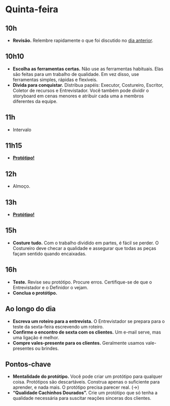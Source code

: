 # Quinta-feira

## 10h
- **Revisão.** Relembre rapidamente o que foi discutido no [dia anterior](../quarta/Agenda.md).

## 10h10
- **Escolha as ferramentas certas.** Não use as ferramentas habituais. Elas são feitas para um trabalho de qualidade. Em vez disso, use ferramentas simples, rápidas e flexíveis.
- **Divida para conquistar.** Distribua papéis: Executor, Costureiro, Escritor, Coletor de recursos e Entrevistador. Você também pode dividir o storyboard em cenas menores e atribuir cada uma a membros diferentes da equipe.

## 11h
- Intervalo

## 11h15
- [**Protótipo!**](./Prototipo.md)

## 12h
- Almoço.

## 13h
- [**Protótipo!**](./Prototipo.md)

## 15h
- **Costure tudo.** Com o trabalho dividido em partes, é fácil se perder. O Costureiro deve checar a qualidade e assegurar que todas as peças façam sentido quando encaixadas.

## 16h
- **Teste.** Revise seu protótipo. Procure erros. Certifique-se de que o Entrevistador e o Definidor o vejam.
- **Conclua o protótipo.**

## Ao longo do dia
- **Escreva um roteiro para a entrevista.** O Entrevistador se prepara para o teste da sexta-feira escrevendo um roteiro.
- **Confirme o encontro de sexta com os clientes.** Um e-mail serve, mas uma ligação é melhor.
- **Compre vales-presente para os clientes.** Geralmente usamos vale-presentes ou brindes.

## Pontos-chave
- **Mentalidade do protótipo.** Você pode criar um protótipo para qualquer coisa. Protótipos são descartáveis. Construa apenas o suficiente para aprender, e nada mais. O protótipo precisa parecer real. (→)
- **“Qualidade Cachinhos Dourados”.** Crie um protótipo que só tenha a qualidade necessária para suscitar reações sinceras dos clientes.
